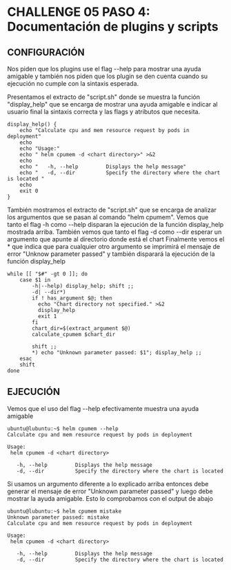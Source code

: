 # CHALLENGE 05  PASO 4: Documentación de plugins y scripts

## CONFIGURACIÓN

Nos piden que los plugins use el flag --help para mostrar una ayuda amigable y también nos piden que los plugin se den cuenta cuando su ejecución no cumple con la sintaxis esperada.

Presentamos el extracto de "script.sh" donde se muestra la función "display_help" que se encarga de mostrar una ayuda amigable e indicar al usuario final la sintaxis correcta y las flags y atributos que necesita.
```
display_help() {
    echo "Calculate cpu and mem resource request by pods in deployment"
    echo
    echo "Usage:"
    echo " helm cpumem -d <chart directory>" >&2
    echo
    echo "   -h, --help         Displays the help message"
    echo "   -d, --dir          Specify the directory where the chart is located "
    echo
    exit 0
}
```

También mostramos el extracto de "script.sh" que se encarga de analizar los argumentos que se pasan al comando "helm cpumem". Vemos que tanto el flag -h como --help disparan la ejecución de la función display_help mostrada arriba.
También vemos que tanto el flag -d como --dir esperar un argumento que apunte al directorio donde está el chart
Finalmente vemos el * que indica que para cualquier otro argumento se imprimirá el mensaje de error "Unknow parameter passed" y también disparará la ejecución de la función display_help

```
while [[ "$#" -gt 0 ]]; do
    case $1 in
        -h|--help) display_help; shift ;;
        -d| --dir*)
        if ! has_argument $@; then
          echo "Chart directory not specified." >&2
          display_help
          exit 1
        fi
        chart_dir=$(extract_argument $@)
        calculate_cpumem $chart_dir

        shift ;;
        *) echo "Unknown parameter passed: $1"; display_help ;;
    esac
    shift
done
```

## EJECUCIÓN

Vemos que el uso del flag --help efectivamente muestra una ayuda amigable

```
ubuntu@lubuntu:~$ helm cpumem --help
Calculate cpu and mem resource request by pods in deployment

Usage:
 helm cpumem -d <chart directory>

   -h, --help         Displays the help message
   -d, --dir          Specify the directory where the chart is located 
```

Si usamos un argumento diferente a lo explicado arriba entonces debe generar el mensaje de error "Unknown parameter passed" y luego debe mostrar la ayuda amigable. Esto lo comprobamos con el output de abajo 

```
ubuntu@lubuntu:~$ helm cpumem mistake
Unknown parameter passed: mistake
Calculate cpu and mem resource request by pods in deployment

Usage:
 helm cpumem -d <chart directory>

   -h, --help         Displays the help message
   -d, --dir          Specify the directory where the chart is located 
```
